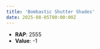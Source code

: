 ```yaml
---
title: 'Bombastic Shutter Shades'
date: 2025-08-05T00:00:00Z
---
```

- **RAP**: 2555
- **Value**: -1
